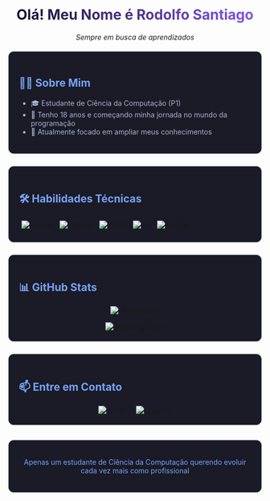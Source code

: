 <div align="center">
  <h1 style="background: linear-gradient(45deg, #0d0e24, #8b5cf6); -webkit-background-clip: text; -webkit-text-fill-color: transparent;">
    Olá! Meu Nome é Rodolfo Santiago
  </h1>
  <p><em>Sempre em busca de aprendizados</em></p>
</div>

<div style="margin: 20px 0; background-color: #1a1b26; padding: 20px; border-radius: 10px; border: 1px solid #2f3342;">
  <h2 style="color: #7aa2f7;">🧑‍💻 Sobre Mim</h2>
  <ul style="color: #a9b1d6;">
    <li>🎓 Estudante de Ciência da Computação (P1)</li>
    <li>🌱 Tenho 18 anos e começando minha jornada no mundo da programação</li>
    <li>🔭 Atualmente focado em ampliar meus conhecimentos</li>
  </ul>
</div>

<div style="margin: 25px 0; background-color: #1a1b26; padding: 20px; border-radius: 10px; border: 1px solid #2f3342;">
  <h2 style="color: #7aa2f7;">🛠️ Habilidades Técnicas</h2>
  
  <div style="display: inline-block; margin: 5px;">
    <img src="https://img.shields.io/badge/Python-3776AB?style=for-the-badge&logo=python&logoColor=white&color=1a1b26" alt="Python" />
  </div>
  
  <div style="display: inline-block; margin: 5px;">
    <img src="https://img.shields.io/badge/HTML5-E34F26?style=for-the-badge&logo=html5&logoColor=white&color=1a1b26" alt="HTML5" />
  </div>
  
  <div style="display: inline-block; margin: 5px;">
    <img src="https://img.shields.io/badge/CSS3-1572B6?style=for-the-badge&logo=css3&logoColor=white&color=1a1b26" alt="CSS3" />
  </div>
  
  <div style="display: inline-block; margin: 5px;">
    <img src="https://img.shields.io/badge/Git-F05032?style=for-the-badge&logo=git&logoColor=white&color=1a1b26" alt="Git" />
  </div>
  
  <div style="display: inline-block; margin: 5px;">
    <img src="https://img.shields.io/badge/MySQL-4479A1?style=for-the-badge&logo=mysql&logoColor=white&color=1a1b26" alt="MySQL" />
  </div>
</div>

<div style="margin: 25px 0; background-color: #1a1b26; padding: 20px; border-radius: 10px; border: 1px solid #2f3342;">
  <h2 style="color: #7aa2f7;">📊 GitHub Stats</h2>
  
  <div align="center">
    <img src="https://github-readme-stats.vercel.app/api?username=rodolfo-sant&show_icons=true&theme=tokyonight&bg_color=1a1b26&border_color=2f3342&icon_color=7aa2f7&title_color=7aa2f7&text_color=a9b1d6" alt="GitHub Stats" />
  </div>
  
  <div align="center" style="margin-top: 15px;">
    <img src="https://github-readme-stats.vercel.app/api/top-langs/?username=rodolfo-sant&layout=compact&theme=tokyonight&bg_color=1a1b26&border_color=2f3342&title_color=7aa2f7&text_color=a9b1d6" alt="Top Languages" />
  </div>
</div>

<div style="margin: 25px 0; background-color: #1a1b26; padding: 20px; border-radius: 10px; border: 1px solid #2f3342;">
  <h2 style="color: #7aa2f7;">📫 Entre em Contato</h2>
  
  <div align="center">
    <a href="mailto:rodolfo.santiago.ro21@gmail.com" style="margin: 0 10px; text-decoration: none;">
      <img src="https://img.shields.io/badge/Email-D14836?style=for-the-badge&logo=gmail&logoColor=white&color=1a1b26" alt="Email" />
    </a>
    <a href="https://www.linkedin.com/in/rodolfo-santiago-513b6a26b" style="margin: 0 10px; text-decoration: none;">
      <img src="https://img.shields.io/badge/LinkedIn-0077B5?style=for-the-badge&logo=linkedin&logoColor=white&color=1a1b26" alt="LinkedIn" />
    </a>
  </div>
</div>

<div align="center" style="margin-top: 30px; padding: 20px; background-color: #1a1b26; border-radius: 10px; border: 1px solid #2f3342;">
  <p style="color: #7aa2f7; font-size: 14px;">Apenas um estudante de Ciência da Computação querendo evoluir cada vez mais como profissional</p>
</div>

